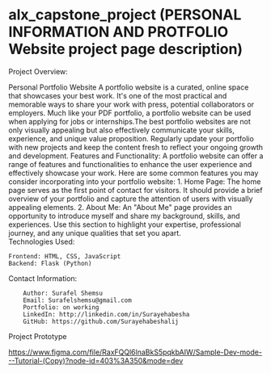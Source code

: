 # alx_capstone_project  (PERSONAL INFORMATION AND PROTFOLIO Website project page description)

   Project Overview:

Personal Portfolio Website
     A portfolio website is a curated, online space that showcases your best work. It's one of the most practical and memorable ways to share your work with press, potential collaborators or employers. Much like your PDF portfolio, a portfolio website can be used when applying for jobs or internships.The best portfolio websites are not only visually appealing but also effectively communicate your skills, experience, and unique value proposition. Regularly update your portfolio with new projects and keep the content fresh to reflect your ongoing growth and development.
Features and Functionality:
   A portfolio website can offer a range of features and functionalities to enhance the user experience and effectively showcase your work. Here are some common features you may consider incorporating into your portfolio website:
    1. Home Page: The home page serves as the first point of contact for        visitors.  It should provide a brief overview of your portfolio and capture   the attention of users with visually appealing elements. 
    2. About Me: An "About Me" page provides an opportunity to introduce myself and share my background, skills, and experiences. Use this section to highlight your expertise, professional journey, and any unique qualities that set you apart.    
Technologies Used:
    
    Frontend: HTML, CSS, JavaScript
    Backend: Flask (Python)
Contact Information:

        Author: Surafel Shemsu
        Email: Surafelshemsu@gmail.com
        Portfolio: on working
        LinkedIn: http://linkedin.com/in/Surayehabesha
        GitHub: https://github.com/Surayehabeshalij

     
        

     
Project Prototype

https://www.figma.com/file/RaxFQQl6lnaBkS5pqkbAIW/Sample-Dev-mode---Tutorial-(Copy)?node-id=403%3A350&mode=dev
        

